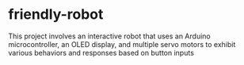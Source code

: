 # friendly-robot
This project involves an interactive robot that uses an Arduino microcontroller, an OLED display, and multiple servo motors to exhibit various behaviors and responses based on button inputs

